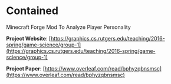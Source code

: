 # Contained
Minecraft Forge Mod To Analyze Player Personality

**Project Website**: [https://graphics.cs.rutgers.edu/teaching/2016-spring/game-science/group-1](https://graphics.cs.rutgers.edu/teaching/2016-spring/game-science/group-1)

**Project Paper**: [https://www.overleaf.com/read/bphyzqbnsmsc](https://www.overleaf.com/read/bphyzqbnsmsc)
